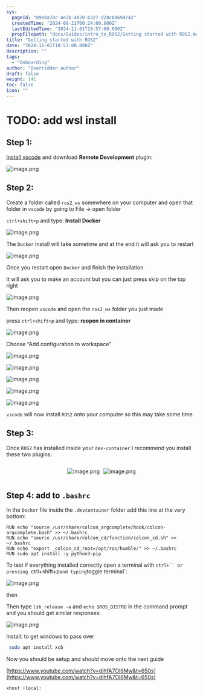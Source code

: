 ```yaml
---
sys:
  pageId: "89e0a78c-4e2b-4070-b327-d28cb0694742"
  createdTime: "2024-08-21T00:24:00.000Z"
  lastEditedTime: "2024-11-01T18:57:00.000Z"
  propFilepath: "docs/Guides/intro_to_ROS2/Getting started with ROS2.md"
title: "Getting started with ROS2"
date: "2024-11-01T18:57:00.000Z"
description: ""
tags:
  - "Onboarding"
author: "Overridden author"
draft: false
weight: 141
toc: false
icon: ""
---
```


# TODO: add wsl install

## Step 1:

[Install vscode](https://code.visualstudio.com/download) and download **Remote Development** plugin:

![image.png](https://prod-files-secure.s3.us-west-2.amazonaws.com/d518164a-d88e-44d1-a4ee-3adb3bd8bce0/efb52993-1881-4a40-b95e-6f020334f022/image.png?X-Amz-Algorithm=AWS4-HMAC-SHA256&X-Amz-Content-Sha256=UNSIGNED-PAYLOAD&X-Amz-Credential=ASIAZI2LB4664HI64BJZ%2F20250203%2Fus-west-2%2Fs3%2Faws4_request&X-Amz-Date=20250203T230722Z&X-Amz-Expires=3600&X-Amz-Security-Token=IQoJb3JpZ2luX2VjEAcaCXVzLXdlc3QtMiJGMEQCIDk7zbNTXWdvCv8Acj36ei%2BSR73FBc6zWxE9arUvWiEoAiB537ZYixTltfCtltH6Nffj%2FOsXGvFj4eOxiRg9HS7Oiir%2FAwggEAAaDDYzNzQyMzE4MzgwNSIMOqGMBRD9rSq5GUg2KtwDJTKBY0ey3tzBh1eqtvGTrxrNhDl2Yen3TFdO9gK%2B0dISfHOifPpgtuC0%2FAJALVFXwx6C0o4vojobolIFqrc4R0quJyQV%2BCNrE%2FDnDXljixuwxbPtUpTpnClxlUjxmXKRWC%2BQ2d7OUKCi3SQHbZb3ZVHjZVYZAVspjyENG1UiHKYBl454uwrDPtgEdYBrQ6fLGcRQr3LX0zyrNgJSU8z%2FoFDX8wqScOo8wvU74Aby78eGYH82gJEI8ammMpNM7vTmrmAKba0cVcHgEFE%2BUiLVeEkbLpblRYwIgb7czwEtTmdP4a%2FkT4Ik9lfdDBxYVLsUx8MvaRYkGyUm46NuNdB9ZbRT8oPF%2B4BT3CVJsJkUC4n%2BUBjIc00Z0sve8z6TvAaCi2v3wPMQSyuY4K26iJG%2FPdr0HOwuZgeGOJJgUz0SOrtCd8b9zaKHgeNhx4lGrxpqi4rOxrSbLN0kzTvSZhh06AyY9u6qd0Yph06UZ5lzCR93TF3VwxOkFrfMD3XZXKg92a5OVuysXP5ZoZh9s3GDX66ccy8E%2FQZXQCrRv8ZF2RGiSNHd8KqdiGwxJDHwNeuL4%2FL7f8qhDOllrDtZrF%2Bmc5i8h4g1%2Fte8p%2FtBROIg4KuFJAbcZGjkZ13b7hEw3ZWFvQY6pgEyPba%2FeLnqJey2%2BBboXPlEEKIINMMRwRMECR%2FwKkF5m2J8%2Fa8JBDrFXH2uA0JXQeItA8xI%2F3mVpSUl27xHA%2FaILf8q0VobUqa7FIePIKN8sOxCdONiPDSNC1W3TtEBJNRhX2qML%2BS4sHsddZVG5O7IbfsGozhIjotuMpIFIoehU7o4LSVFwQ0dgAh3pgZHuQByzY8ZEJu17BN8k0GZp9by3Rbg0hXn&X-Amz-Signature=52aba62b582e8923f396ddba9f7f00a09bc7939c093d02f28012880382fbf96d&X-Amz-SignedHeaders=host&x-id=GetObject)

## Step 2:

Create a folder called `ros2_ws` somewhere on your computer and open that folder in `vscode` by going to File → open folder 

`ctrl+shift+p` and type: **Install Docker**

![image.png](https://prod-files-secure.s3.us-west-2.amazonaws.com/d518164a-d88e-44d1-a4ee-3adb3bd8bce0/2269dc0e-1cd5-47ff-bceb-c04ad9b2eab0/image.png?X-Amz-Algorithm=AWS4-HMAC-SHA256&X-Amz-Content-Sha256=UNSIGNED-PAYLOAD&X-Amz-Credential=ASIAZI2LB4664HI64BJZ%2F20250203%2Fus-west-2%2Fs3%2Faws4_request&X-Amz-Date=20250203T230722Z&X-Amz-Expires=3600&X-Amz-Security-Token=IQoJb3JpZ2luX2VjEAcaCXVzLXdlc3QtMiJGMEQCIDk7zbNTXWdvCv8Acj36ei%2BSR73FBc6zWxE9arUvWiEoAiB537ZYixTltfCtltH6Nffj%2FOsXGvFj4eOxiRg9HS7Oiir%2FAwggEAAaDDYzNzQyMzE4MzgwNSIMOqGMBRD9rSq5GUg2KtwDJTKBY0ey3tzBh1eqtvGTrxrNhDl2Yen3TFdO9gK%2B0dISfHOifPpgtuC0%2FAJALVFXwx6C0o4vojobolIFqrc4R0quJyQV%2BCNrE%2FDnDXljixuwxbPtUpTpnClxlUjxmXKRWC%2BQ2d7OUKCi3SQHbZb3ZVHjZVYZAVspjyENG1UiHKYBl454uwrDPtgEdYBrQ6fLGcRQr3LX0zyrNgJSU8z%2FoFDX8wqScOo8wvU74Aby78eGYH82gJEI8ammMpNM7vTmrmAKba0cVcHgEFE%2BUiLVeEkbLpblRYwIgb7czwEtTmdP4a%2FkT4Ik9lfdDBxYVLsUx8MvaRYkGyUm46NuNdB9ZbRT8oPF%2B4BT3CVJsJkUC4n%2BUBjIc00Z0sve8z6TvAaCi2v3wPMQSyuY4K26iJG%2FPdr0HOwuZgeGOJJgUz0SOrtCd8b9zaKHgeNhx4lGrxpqi4rOxrSbLN0kzTvSZhh06AyY9u6qd0Yph06UZ5lzCR93TF3VwxOkFrfMD3XZXKg92a5OVuysXP5ZoZh9s3GDX66ccy8E%2FQZXQCrRv8ZF2RGiSNHd8KqdiGwxJDHwNeuL4%2FL7f8qhDOllrDtZrF%2Bmc5i8h4g1%2Fte8p%2FtBROIg4KuFJAbcZGjkZ13b7hEw3ZWFvQY6pgEyPba%2FeLnqJey2%2BBboXPlEEKIINMMRwRMECR%2FwKkF5m2J8%2Fa8JBDrFXH2uA0JXQeItA8xI%2F3mVpSUl27xHA%2FaILf8q0VobUqa7FIePIKN8sOxCdONiPDSNC1W3TtEBJNRhX2qML%2BS4sHsddZVG5O7IbfsGozhIjotuMpIFIoehU7o4LSVFwQ0dgAh3pgZHuQByzY8ZEJu17BN8k0GZp9by3Rbg0hXn&X-Amz-Signature=1594e6a60272df1e490e446e45b84103c61be1a74ddfcd47c3044956af671e4a&X-Amz-SignedHeaders=host&x-id=GetObject)

The `Docker` install will take sometime and at the end it will ask you to restart

![image.png](https://prod-files-secure.s3.us-west-2.amazonaws.com/d518164a-d88e-44d1-a4ee-3adb3bd8bce0/ed233f78-be33-4b1f-b89c-9c346c0e961e/image.png?X-Amz-Algorithm=AWS4-HMAC-SHA256&X-Amz-Content-Sha256=UNSIGNED-PAYLOAD&X-Amz-Credential=ASIAZI2LB4664HI64BJZ%2F20250203%2Fus-west-2%2Fs3%2Faws4_request&X-Amz-Date=20250203T230722Z&X-Amz-Expires=3600&X-Amz-Security-Token=IQoJb3JpZ2luX2VjEAcaCXVzLXdlc3QtMiJGMEQCIDk7zbNTXWdvCv8Acj36ei%2BSR73FBc6zWxE9arUvWiEoAiB537ZYixTltfCtltH6Nffj%2FOsXGvFj4eOxiRg9HS7Oiir%2FAwggEAAaDDYzNzQyMzE4MzgwNSIMOqGMBRD9rSq5GUg2KtwDJTKBY0ey3tzBh1eqtvGTrxrNhDl2Yen3TFdO9gK%2B0dISfHOifPpgtuC0%2FAJALVFXwx6C0o4vojobolIFqrc4R0quJyQV%2BCNrE%2FDnDXljixuwxbPtUpTpnClxlUjxmXKRWC%2BQ2d7OUKCi3SQHbZb3ZVHjZVYZAVspjyENG1UiHKYBl454uwrDPtgEdYBrQ6fLGcRQr3LX0zyrNgJSU8z%2FoFDX8wqScOo8wvU74Aby78eGYH82gJEI8ammMpNM7vTmrmAKba0cVcHgEFE%2BUiLVeEkbLpblRYwIgb7czwEtTmdP4a%2FkT4Ik9lfdDBxYVLsUx8MvaRYkGyUm46NuNdB9ZbRT8oPF%2B4BT3CVJsJkUC4n%2BUBjIc00Z0sve8z6TvAaCi2v3wPMQSyuY4K26iJG%2FPdr0HOwuZgeGOJJgUz0SOrtCd8b9zaKHgeNhx4lGrxpqi4rOxrSbLN0kzTvSZhh06AyY9u6qd0Yph06UZ5lzCR93TF3VwxOkFrfMD3XZXKg92a5OVuysXP5ZoZh9s3GDX66ccy8E%2FQZXQCrRv8ZF2RGiSNHd8KqdiGwxJDHwNeuL4%2FL7f8qhDOllrDtZrF%2Bmc5i8h4g1%2Fte8p%2FtBROIg4KuFJAbcZGjkZ13b7hEw3ZWFvQY6pgEyPba%2FeLnqJey2%2BBboXPlEEKIINMMRwRMECR%2FwKkF5m2J8%2Fa8JBDrFXH2uA0JXQeItA8xI%2F3mVpSUl27xHA%2FaILf8q0VobUqa7FIePIKN8sOxCdONiPDSNC1W3TtEBJNRhX2qML%2BS4sHsddZVG5O7IbfsGozhIjotuMpIFIoehU7o4LSVFwQ0dgAh3pgZHuQByzY8ZEJu17BN8k0GZp9by3Rbg0hXn&X-Amz-Signature=c27f81a28c73f2d8f8beb23f734a21b1501679d7e54a3a9446499cb21f16a758&X-Amz-SignedHeaders=host&x-id=GetObject)

Once you restart open `Docker` and finish the installation

It will ask you to make an account but you can just press skip on the top right

![image.png](https://prod-files-secure.s3.us-west-2.amazonaws.com/d518164a-d88e-44d1-a4ee-3adb3bd8bce0/21010ad9-1659-4fd9-9f59-9932a09b2a3d/image.png?X-Amz-Algorithm=AWS4-HMAC-SHA256&X-Amz-Content-Sha256=UNSIGNED-PAYLOAD&X-Amz-Credential=ASIAZI2LB4664HI64BJZ%2F20250203%2Fus-west-2%2Fs3%2Faws4_request&X-Amz-Date=20250203T230722Z&X-Amz-Expires=3600&X-Amz-Security-Token=IQoJb3JpZ2luX2VjEAcaCXVzLXdlc3QtMiJGMEQCIDk7zbNTXWdvCv8Acj36ei%2BSR73FBc6zWxE9arUvWiEoAiB537ZYixTltfCtltH6Nffj%2FOsXGvFj4eOxiRg9HS7Oiir%2FAwggEAAaDDYzNzQyMzE4MzgwNSIMOqGMBRD9rSq5GUg2KtwDJTKBY0ey3tzBh1eqtvGTrxrNhDl2Yen3TFdO9gK%2B0dISfHOifPpgtuC0%2FAJALVFXwx6C0o4vojobolIFqrc4R0quJyQV%2BCNrE%2FDnDXljixuwxbPtUpTpnClxlUjxmXKRWC%2BQ2d7OUKCi3SQHbZb3ZVHjZVYZAVspjyENG1UiHKYBl454uwrDPtgEdYBrQ6fLGcRQr3LX0zyrNgJSU8z%2FoFDX8wqScOo8wvU74Aby78eGYH82gJEI8ammMpNM7vTmrmAKba0cVcHgEFE%2BUiLVeEkbLpblRYwIgb7czwEtTmdP4a%2FkT4Ik9lfdDBxYVLsUx8MvaRYkGyUm46NuNdB9ZbRT8oPF%2B4BT3CVJsJkUC4n%2BUBjIc00Z0sve8z6TvAaCi2v3wPMQSyuY4K26iJG%2FPdr0HOwuZgeGOJJgUz0SOrtCd8b9zaKHgeNhx4lGrxpqi4rOxrSbLN0kzTvSZhh06AyY9u6qd0Yph06UZ5lzCR93TF3VwxOkFrfMD3XZXKg92a5OVuysXP5ZoZh9s3GDX66ccy8E%2FQZXQCrRv8ZF2RGiSNHd8KqdiGwxJDHwNeuL4%2FL7f8qhDOllrDtZrF%2Bmc5i8h4g1%2Fte8p%2FtBROIg4KuFJAbcZGjkZ13b7hEw3ZWFvQY6pgEyPba%2FeLnqJey2%2BBboXPlEEKIINMMRwRMECR%2FwKkF5m2J8%2Fa8JBDrFXH2uA0JXQeItA8xI%2F3mVpSUl27xHA%2FaILf8q0VobUqa7FIePIKN8sOxCdONiPDSNC1W3TtEBJNRhX2qML%2BS4sHsddZVG5O7IbfsGozhIjotuMpIFIoehU7o4LSVFwQ0dgAh3pgZHuQByzY8ZEJu17BN8k0GZp9by3Rbg0hXn&X-Amz-Signature=71a4eaba31a1ba9be71f336ed2fc509115f2a90d4dbf20a3aad15b457e621af0&X-Amz-SignedHeaders=host&x-id=GetObject)

Then reopen `vscode` and open the `ros2_ws` folder you just made

press `ctrl+shift+p` and type: **reopen in container**

![image.png](https://prod-files-secure.s3.us-west-2.amazonaws.com/d518164a-d88e-44d1-a4ee-3adb3bd8bce0/4e93b8c2-41ad-488c-8095-c74205196118/image.png?X-Amz-Algorithm=AWS4-HMAC-SHA256&X-Amz-Content-Sha256=UNSIGNED-PAYLOAD&X-Amz-Credential=ASIAZI2LB4664HI64BJZ%2F20250203%2Fus-west-2%2Fs3%2Faws4_request&X-Amz-Date=20250203T230722Z&X-Amz-Expires=3600&X-Amz-Security-Token=IQoJb3JpZ2luX2VjEAcaCXVzLXdlc3QtMiJGMEQCIDk7zbNTXWdvCv8Acj36ei%2BSR73FBc6zWxE9arUvWiEoAiB537ZYixTltfCtltH6Nffj%2FOsXGvFj4eOxiRg9HS7Oiir%2FAwggEAAaDDYzNzQyMzE4MzgwNSIMOqGMBRD9rSq5GUg2KtwDJTKBY0ey3tzBh1eqtvGTrxrNhDl2Yen3TFdO9gK%2B0dISfHOifPpgtuC0%2FAJALVFXwx6C0o4vojobolIFqrc4R0quJyQV%2BCNrE%2FDnDXljixuwxbPtUpTpnClxlUjxmXKRWC%2BQ2d7OUKCi3SQHbZb3ZVHjZVYZAVspjyENG1UiHKYBl454uwrDPtgEdYBrQ6fLGcRQr3LX0zyrNgJSU8z%2FoFDX8wqScOo8wvU74Aby78eGYH82gJEI8ammMpNM7vTmrmAKba0cVcHgEFE%2BUiLVeEkbLpblRYwIgb7czwEtTmdP4a%2FkT4Ik9lfdDBxYVLsUx8MvaRYkGyUm46NuNdB9ZbRT8oPF%2B4BT3CVJsJkUC4n%2BUBjIc00Z0sve8z6TvAaCi2v3wPMQSyuY4K26iJG%2FPdr0HOwuZgeGOJJgUz0SOrtCd8b9zaKHgeNhx4lGrxpqi4rOxrSbLN0kzTvSZhh06AyY9u6qd0Yph06UZ5lzCR93TF3VwxOkFrfMD3XZXKg92a5OVuysXP5ZoZh9s3GDX66ccy8E%2FQZXQCrRv8ZF2RGiSNHd8KqdiGwxJDHwNeuL4%2FL7f8qhDOllrDtZrF%2Bmc5i8h4g1%2Fte8p%2FtBROIg4KuFJAbcZGjkZ13b7hEw3ZWFvQY6pgEyPba%2FeLnqJey2%2BBboXPlEEKIINMMRwRMECR%2FwKkF5m2J8%2Fa8JBDrFXH2uA0JXQeItA8xI%2F3mVpSUl27xHA%2FaILf8q0VobUqa7FIePIKN8sOxCdONiPDSNC1W3TtEBJNRhX2qML%2BS4sHsddZVG5O7IbfsGozhIjotuMpIFIoehU7o4LSVFwQ0dgAh3pgZHuQByzY8ZEJu17BN8k0GZp9by3Rbg0hXn&X-Amz-Signature=d61d847c8c7b45328d5e8ebb35d5d3c394f2af579af12b74970ff0cef165699c&X-Amz-SignedHeaders=host&x-id=GetObject)

Choose “Add configuration to workspace”

![image.png](https://prod-files-secure.s3.us-west-2.amazonaws.com/d518164a-d88e-44d1-a4ee-3adb3bd8bce0/9560b282-5060-4989-ba37-97e7b2c22476/image.png?X-Amz-Algorithm=AWS4-HMAC-SHA256&X-Amz-Content-Sha256=UNSIGNED-PAYLOAD&X-Amz-Credential=ASIAZI2LB4664HI64BJZ%2F20250203%2Fus-west-2%2Fs3%2Faws4_request&X-Amz-Date=20250203T230722Z&X-Amz-Expires=3600&X-Amz-Security-Token=IQoJb3JpZ2luX2VjEAcaCXVzLXdlc3QtMiJGMEQCIDk7zbNTXWdvCv8Acj36ei%2BSR73FBc6zWxE9arUvWiEoAiB537ZYixTltfCtltH6Nffj%2FOsXGvFj4eOxiRg9HS7Oiir%2FAwggEAAaDDYzNzQyMzE4MzgwNSIMOqGMBRD9rSq5GUg2KtwDJTKBY0ey3tzBh1eqtvGTrxrNhDl2Yen3TFdO9gK%2B0dISfHOifPpgtuC0%2FAJALVFXwx6C0o4vojobolIFqrc4R0quJyQV%2BCNrE%2FDnDXljixuwxbPtUpTpnClxlUjxmXKRWC%2BQ2d7OUKCi3SQHbZb3ZVHjZVYZAVspjyENG1UiHKYBl454uwrDPtgEdYBrQ6fLGcRQr3LX0zyrNgJSU8z%2FoFDX8wqScOo8wvU74Aby78eGYH82gJEI8ammMpNM7vTmrmAKba0cVcHgEFE%2BUiLVeEkbLpblRYwIgb7czwEtTmdP4a%2FkT4Ik9lfdDBxYVLsUx8MvaRYkGyUm46NuNdB9ZbRT8oPF%2B4BT3CVJsJkUC4n%2BUBjIc00Z0sve8z6TvAaCi2v3wPMQSyuY4K26iJG%2FPdr0HOwuZgeGOJJgUz0SOrtCd8b9zaKHgeNhx4lGrxpqi4rOxrSbLN0kzTvSZhh06AyY9u6qd0Yph06UZ5lzCR93TF3VwxOkFrfMD3XZXKg92a5OVuysXP5ZoZh9s3GDX66ccy8E%2FQZXQCrRv8ZF2RGiSNHd8KqdiGwxJDHwNeuL4%2FL7f8qhDOllrDtZrF%2Bmc5i8h4g1%2Fte8p%2FtBROIg4KuFJAbcZGjkZ13b7hEw3ZWFvQY6pgEyPba%2FeLnqJey2%2BBboXPlEEKIINMMRwRMECR%2FwKkF5m2J8%2Fa8JBDrFXH2uA0JXQeItA8xI%2F3mVpSUl27xHA%2FaILf8q0VobUqa7FIePIKN8sOxCdONiPDSNC1W3TtEBJNRhX2qML%2BS4sHsddZVG5O7IbfsGozhIjotuMpIFIoehU7o4LSVFwQ0dgAh3pgZHuQByzY8ZEJu17BN8k0GZp9by3Rbg0hXn&X-Amz-Signature=cfb586dc086564953a0c4c0a72310eab718ea52f30933454dab22a2faa6f73a4&X-Amz-SignedHeaders=host&x-id=GetObject)

![image.png](https://prod-files-secure.s3.us-west-2.amazonaws.com/d518164a-d88e-44d1-a4ee-3adb3bd8bce0/2ee63f81-886b-48e8-a553-dc6e5eac99e4/image.png?X-Amz-Algorithm=AWS4-HMAC-SHA256&X-Amz-Content-Sha256=UNSIGNED-PAYLOAD&X-Amz-Credential=ASIAZI2LB4664HI64BJZ%2F20250203%2Fus-west-2%2Fs3%2Faws4_request&X-Amz-Date=20250203T230722Z&X-Amz-Expires=3600&X-Amz-Security-Token=IQoJb3JpZ2luX2VjEAcaCXVzLXdlc3QtMiJGMEQCIDk7zbNTXWdvCv8Acj36ei%2BSR73FBc6zWxE9arUvWiEoAiB537ZYixTltfCtltH6Nffj%2FOsXGvFj4eOxiRg9HS7Oiir%2FAwggEAAaDDYzNzQyMzE4MzgwNSIMOqGMBRD9rSq5GUg2KtwDJTKBY0ey3tzBh1eqtvGTrxrNhDl2Yen3TFdO9gK%2B0dISfHOifPpgtuC0%2FAJALVFXwx6C0o4vojobolIFqrc4R0quJyQV%2BCNrE%2FDnDXljixuwxbPtUpTpnClxlUjxmXKRWC%2BQ2d7OUKCi3SQHbZb3ZVHjZVYZAVspjyENG1UiHKYBl454uwrDPtgEdYBrQ6fLGcRQr3LX0zyrNgJSU8z%2FoFDX8wqScOo8wvU74Aby78eGYH82gJEI8ammMpNM7vTmrmAKba0cVcHgEFE%2BUiLVeEkbLpblRYwIgb7czwEtTmdP4a%2FkT4Ik9lfdDBxYVLsUx8MvaRYkGyUm46NuNdB9ZbRT8oPF%2B4BT3CVJsJkUC4n%2BUBjIc00Z0sve8z6TvAaCi2v3wPMQSyuY4K26iJG%2FPdr0HOwuZgeGOJJgUz0SOrtCd8b9zaKHgeNhx4lGrxpqi4rOxrSbLN0kzTvSZhh06AyY9u6qd0Yph06UZ5lzCR93TF3VwxOkFrfMD3XZXKg92a5OVuysXP5ZoZh9s3GDX66ccy8E%2FQZXQCrRv8ZF2RGiSNHd8KqdiGwxJDHwNeuL4%2FL7f8qhDOllrDtZrF%2Bmc5i8h4g1%2Fte8p%2FtBROIg4KuFJAbcZGjkZ13b7hEw3ZWFvQY6pgEyPba%2FeLnqJey2%2BBboXPlEEKIINMMRwRMECR%2FwKkF5m2J8%2Fa8JBDrFXH2uA0JXQeItA8xI%2F3mVpSUl27xHA%2FaILf8q0VobUqa7FIePIKN8sOxCdONiPDSNC1W3TtEBJNRhX2qML%2BS4sHsddZVG5O7IbfsGozhIjotuMpIFIoehU7o4LSVFwQ0dgAh3pgZHuQByzY8ZEJu17BN8k0GZp9by3Rbg0hXn&X-Amz-Signature=57ee9a119a416821d787688ced284b8abd569815040cfacef1cc7ec59cbcdd41&X-Amz-SignedHeaders=host&x-id=GetObject)

![image.png](https://prod-files-secure.s3.us-west-2.amazonaws.com/d518164a-d88e-44d1-a4ee-3adb3bd8bce0/ae1580b2-b048-407e-aed9-b584224a7a04/image.png?X-Amz-Algorithm=AWS4-HMAC-SHA256&X-Amz-Content-Sha256=UNSIGNED-PAYLOAD&X-Amz-Credential=ASIAZI2LB4664HI64BJZ%2F20250203%2Fus-west-2%2Fs3%2Faws4_request&X-Amz-Date=20250203T230722Z&X-Amz-Expires=3600&X-Amz-Security-Token=IQoJb3JpZ2luX2VjEAcaCXVzLXdlc3QtMiJGMEQCIDk7zbNTXWdvCv8Acj36ei%2BSR73FBc6zWxE9arUvWiEoAiB537ZYixTltfCtltH6Nffj%2FOsXGvFj4eOxiRg9HS7Oiir%2FAwggEAAaDDYzNzQyMzE4MzgwNSIMOqGMBRD9rSq5GUg2KtwDJTKBY0ey3tzBh1eqtvGTrxrNhDl2Yen3TFdO9gK%2B0dISfHOifPpgtuC0%2FAJALVFXwx6C0o4vojobolIFqrc4R0quJyQV%2BCNrE%2FDnDXljixuwxbPtUpTpnClxlUjxmXKRWC%2BQ2d7OUKCi3SQHbZb3ZVHjZVYZAVspjyENG1UiHKYBl454uwrDPtgEdYBrQ6fLGcRQr3LX0zyrNgJSU8z%2FoFDX8wqScOo8wvU74Aby78eGYH82gJEI8ammMpNM7vTmrmAKba0cVcHgEFE%2BUiLVeEkbLpblRYwIgb7czwEtTmdP4a%2FkT4Ik9lfdDBxYVLsUx8MvaRYkGyUm46NuNdB9ZbRT8oPF%2B4BT3CVJsJkUC4n%2BUBjIc00Z0sve8z6TvAaCi2v3wPMQSyuY4K26iJG%2FPdr0HOwuZgeGOJJgUz0SOrtCd8b9zaKHgeNhx4lGrxpqi4rOxrSbLN0kzTvSZhh06AyY9u6qd0Yph06UZ5lzCR93TF3VwxOkFrfMD3XZXKg92a5OVuysXP5ZoZh9s3GDX66ccy8E%2FQZXQCrRv8ZF2RGiSNHd8KqdiGwxJDHwNeuL4%2FL7f8qhDOllrDtZrF%2Bmc5i8h4g1%2Fte8p%2FtBROIg4KuFJAbcZGjkZ13b7hEw3ZWFvQY6pgEyPba%2FeLnqJey2%2BBboXPlEEKIINMMRwRMECR%2FwKkF5m2J8%2Fa8JBDrFXH2uA0JXQeItA8xI%2F3mVpSUl27xHA%2FaILf8q0VobUqa7FIePIKN8sOxCdONiPDSNC1W3TtEBJNRhX2qML%2BS4sHsddZVG5O7IbfsGozhIjotuMpIFIoehU7o4LSVFwQ0dgAh3pgZHuQByzY8ZEJu17BN8k0GZp9by3Rbg0hXn&X-Amz-Signature=79ea703e8f3a03d79afad702752e297a9cc63c44488fae34811b4e46653d3cf9&X-Amz-SignedHeaders=host&x-id=GetObject)

![image.png](https://prod-files-secure.s3.us-west-2.amazonaws.com/d518164a-d88e-44d1-a4ee-3adb3bd8bce0/53255b28-f75e-430f-b9e3-c0ac8577e42b/image.png?X-Amz-Algorithm=AWS4-HMAC-SHA256&X-Amz-Content-Sha256=UNSIGNED-PAYLOAD&X-Amz-Credential=ASIAZI2LB4664HI64BJZ%2F20250203%2Fus-west-2%2Fs3%2Faws4_request&X-Amz-Date=20250203T230722Z&X-Amz-Expires=3600&X-Amz-Security-Token=IQoJb3JpZ2luX2VjEAcaCXVzLXdlc3QtMiJGMEQCIDk7zbNTXWdvCv8Acj36ei%2BSR73FBc6zWxE9arUvWiEoAiB537ZYixTltfCtltH6Nffj%2FOsXGvFj4eOxiRg9HS7Oiir%2FAwggEAAaDDYzNzQyMzE4MzgwNSIMOqGMBRD9rSq5GUg2KtwDJTKBY0ey3tzBh1eqtvGTrxrNhDl2Yen3TFdO9gK%2B0dISfHOifPpgtuC0%2FAJALVFXwx6C0o4vojobolIFqrc4R0quJyQV%2BCNrE%2FDnDXljixuwxbPtUpTpnClxlUjxmXKRWC%2BQ2d7OUKCi3SQHbZb3ZVHjZVYZAVspjyENG1UiHKYBl454uwrDPtgEdYBrQ6fLGcRQr3LX0zyrNgJSU8z%2FoFDX8wqScOo8wvU74Aby78eGYH82gJEI8ammMpNM7vTmrmAKba0cVcHgEFE%2BUiLVeEkbLpblRYwIgb7czwEtTmdP4a%2FkT4Ik9lfdDBxYVLsUx8MvaRYkGyUm46NuNdB9ZbRT8oPF%2B4BT3CVJsJkUC4n%2BUBjIc00Z0sve8z6TvAaCi2v3wPMQSyuY4K26iJG%2FPdr0HOwuZgeGOJJgUz0SOrtCd8b9zaKHgeNhx4lGrxpqi4rOxrSbLN0kzTvSZhh06AyY9u6qd0Yph06UZ5lzCR93TF3VwxOkFrfMD3XZXKg92a5OVuysXP5ZoZh9s3GDX66ccy8E%2FQZXQCrRv8ZF2RGiSNHd8KqdiGwxJDHwNeuL4%2FL7f8qhDOllrDtZrF%2Bmc5i8h4g1%2Fte8p%2FtBROIg4KuFJAbcZGjkZ13b7hEw3ZWFvQY6pgEyPba%2FeLnqJey2%2BBboXPlEEKIINMMRwRMECR%2FwKkF5m2J8%2Fa8JBDrFXH2uA0JXQeItA8xI%2F3mVpSUl27xHA%2FaILf8q0VobUqa7FIePIKN8sOxCdONiPDSNC1W3TtEBJNRhX2qML%2BS4sHsddZVG5O7IbfsGozhIjotuMpIFIoehU7o4LSVFwQ0dgAh3pgZHuQByzY8ZEJu17BN8k0GZp9by3Rbg0hXn&X-Amz-Signature=0d39b0abc057a4a5b39fc3a704002968cc5e21e7e2677950734c4aaa7554d7cd&X-Amz-SignedHeaders=host&x-id=GetObject)

![image.png](https://prod-files-secure.s3.us-west-2.amazonaws.com/d518164a-d88e-44d1-a4ee-3adb3bd8bce0/7c562767-5af9-4ffb-97d1-327bcdf4ee00/image.png?X-Amz-Algorithm=AWS4-HMAC-SHA256&X-Amz-Content-Sha256=UNSIGNED-PAYLOAD&X-Amz-Credential=ASIAZI2LB4664HI64BJZ%2F20250203%2Fus-west-2%2Fs3%2Faws4_request&X-Amz-Date=20250203T230722Z&X-Amz-Expires=3600&X-Amz-Security-Token=IQoJb3JpZ2luX2VjEAcaCXVzLXdlc3QtMiJGMEQCIDk7zbNTXWdvCv8Acj36ei%2BSR73FBc6zWxE9arUvWiEoAiB537ZYixTltfCtltH6Nffj%2FOsXGvFj4eOxiRg9HS7Oiir%2FAwggEAAaDDYzNzQyMzE4MzgwNSIMOqGMBRD9rSq5GUg2KtwDJTKBY0ey3tzBh1eqtvGTrxrNhDl2Yen3TFdO9gK%2B0dISfHOifPpgtuC0%2FAJALVFXwx6C0o4vojobolIFqrc4R0quJyQV%2BCNrE%2FDnDXljixuwxbPtUpTpnClxlUjxmXKRWC%2BQ2d7OUKCi3SQHbZb3ZVHjZVYZAVspjyENG1UiHKYBl454uwrDPtgEdYBrQ6fLGcRQr3LX0zyrNgJSU8z%2FoFDX8wqScOo8wvU74Aby78eGYH82gJEI8ammMpNM7vTmrmAKba0cVcHgEFE%2BUiLVeEkbLpblRYwIgb7czwEtTmdP4a%2FkT4Ik9lfdDBxYVLsUx8MvaRYkGyUm46NuNdB9ZbRT8oPF%2B4BT3CVJsJkUC4n%2BUBjIc00Z0sve8z6TvAaCi2v3wPMQSyuY4K26iJG%2FPdr0HOwuZgeGOJJgUz0SOrtCd8b9zaKHgeNhx4lGrxpqi4rOxrSbLN0kzTvSZhh06AyY9u6qd0Yph06UZ5lzCR93TF3VwxOkFrfMD3XZXKg92a5OVuysXP5ZoZh9s3GDX66ccy8E%2FQZXQCrRv8ZF2RGiSNHd8KqdiGwxJDHwNeuL4%2FL7f8qhDOllrDtZrF%2Bmc5i8h4g1%2Fte8p%2FtBROIg4KuFJAbcZGjkZ13b7hEw3ZWFvQY6pgEyPba%2FeLnqJey2%2BBboXPlEEKIINMMRwRMECR%2FwKkF5m2J8%2Fa8JBDrFXH2uA0JXQeItA8xI%2F3mVpSUl27xHA%2FaILf8q0VobUqa7FIePIKN8sOxCdONiPDSNC1W3TtEBJNRhX2qML%2BS4sHsddZVG5O7IbfsGozhIjotuMpIFIoehU7o4LSVFwQ0dgAh3pgZHuQByzY8ZEJu17BN8k0GZp9by3Rbg0hXn&X-Amz-Signature=069b7d00d045c346b6e420d8371a060ab610581e95c488d9e8a3422533f95ad9&X-Amz-SignedHeaders=host&x-id=GetObject)

`vscode` will now install `ROS2` onto your computer so this may take some time.

## Step 3:

Once `ROS2` has installed inside your `dev-container` I recommend you install these two plugins:

<div style="display: flex;flex-direction: row; column-gap:10px; max-width: 630px;justify-content: center;">
<div>

![image.png](https://prod-files-secure.s3.us-west-2.amazonaws.com/d518164a-d88e-44d1-a4ee-3adb3bd8bce0/3fc3d550-5a54-4ba1-ba6b-faa01cdb7369/image.png?X-Amz-Algorithm=AWS4-HMAC-SHA256&X-Amz-Content-Sha256=UNSIGNED-PAYLOAD&X-Amz-Credential=ASIAZI2LB466TRY6A7E2%2F20250203%2Fus-west-2%2Fs3%2Faws4_request&X-Amz-Date=20250203T230724Z&X-Amz-Expires=3600&X-Amz-Security-Token=IQoJb3JpZ2luX2VjEAcaCXVzLXdlc3QtMiJGMEQCIHZq9hKnPpvUU8J9gFFK%2FrcNOoyigGhASZ5A%2BI9Ty5scAiBn8C3LEgDlTnjqfEeQn5i56vR%2FgOgnLnzKMN7dBcRupCr%2FAwggEAAaDDYzNzQyMzE4MzgwNSIMQKgCcX%2BkCNcC%2B%2FnIKtwDdSqIrC%2Bcf%2FaKJwTIPCN7DNQ5YIo2nLNyw04yZhp%2Byu9ptn%2Fq9bdkWDFHo0bCKBO0K7Dp%2FAkhQVHA%2B0GGA6AnYHGL%2BS6RQhy4l%2FQNloFK4E7yltN%2Bpn96XlvDr3%2FsHN%2Fs0ciHtxvsoroXDq6u4%2BglO4BrgsSWAYDvHRwRCskYEACIdeAg81PcIyTGccL2Laf%2Bpzx1yq%2B88emmaF4nu5ScdjQ8%2BGKgNHAajHZchazN0H0zkIGAOs%2FkqZ0DCOHbGBR0%2FT%2F%2FDpTeVS8anRUVK0rbRCAX8zUF9dihAkh0hEVqI1DB188T2x7aoLxEYiBzfyQ132tObPZNv5THXq%2FRScWIdeK51psM5bbJhuXBgumR1OdJ0Yg96p3uOiTF6%2ByFwZx1QEZ3ULQUZuZkxtXSz8U6FaENonfvkX4WgB5cqfqYNUxpAeq%2B7Zm0QNgKz4ODUWs9MyOTH1IBNgJzClKKQJ5sjbLnP67cnjcJoJSgjiklHVdU%2F8rz5kPsW6jmiCNzFNSZPe%2B8xxumxjdxx7uoot8j11UfiVQt0T7YiyKlGQjkno6QOztvhv61RnSMEu2QKYJaz6FRL2ERII9FS0BROa%2F3%2BOW48MvCSi4eySD0acmLQfiQcfqhn1t9Ose3KeowtpWFvQY6pgEBcWgUe%2BPnY9u1xat1QVSjOSFckizhTB9aR4X%2BxehZVciPj1t5SJv5r7CAcL5Ycp2rtZoFUPxB%2FOWUGXbkSLj3F6K5UMfMh2uIFCgHBeWguE%2BeCG1mAQlAhBA5HfnZE5r%2FNBMyCahHdwmYhYJlw6FmQal9pxMIjDCvWstouZK%2F%2B9CUoW9BTJiTIfdPGNnuqzHmgX028NpTjmxGzxNMsL0WNY55K99h&X-Amz-Signature=4baec9350492056c5b28d4a3a827e28ec57aa3e1247773c1fc4abba4e5f81dfc&X-Amz-SignedHeaders=host&x-id=GetObject)

</div>
<div>

![image.png](https://prod-files-secure.s3.us-west-2.amazonaws.com/d518164a-d88e-44d1-a4ee-3adb3bd8bce0/d994cc66-13c2-4093-a5a3-f84cf4601a82/image.png?X-Amz-Algorithm=AWS4-HMAC-SHA256&X-Amz-Content-Sha256=UNSIGNED-PAYLOAD&X-Amz-Credential=ASIAZI2LB466YG5ZGW5J%2F20250203%2Fus-west-2%2Fs3%2Faws4_request&X-Amz-Date=20250203T230724Z&X-Amz-Expires=3600&X-Amz-Security-Token=IQoJb3JpZ2luX2VjEAYaCXVzLXdlc3QtMiJIMEYCIQD7eR3NYqZwrUmGdlWu3i%2BnHCpyjejvKdvrrC%2BrR9btAwIhAOQRsXjfzU49dItfe2ZG3usfwA5WYTQpmNUDeWRqEm7HKv8DCB8QABoMNjM3NDIzMTgzODA1IgxQlNZJodFwD5p48YUq3AOKcddjxBqwHe7KbWGX3QdLzaVE26m%2FpEXSgmqNgj1ONPLZAXCh3Ct7%2BrOihkxE9CuFSEK3njyCzB8jhuCWoXLPimg6qSyTYuNCjOlVXGWS1vWaRQyGymWWCc8r9Eqh1zy2BLDO7VIv2sdx%2Bq%2FVsfahIZDdikrdzgO7JekfOht%2F9hOtqZxeaY34VQjEvq0exRpPHPyww7jBW6kY68%2Bn8IHJvfYihn1JheKnTIY6hdBCkKmvkdienrJmHkkbABU3LxsMVLZ%2FdyaUAkVWSZCI7l9Zw33r20hUlVx%2Ft830beN7Vn1%2FMMtJ5A9PxUW%2F8fCWYCIdKD%2FGiZFvoE%2F9cEn%2BdvCqGMpScAKidojxONCAEUA6TscKNdftbEIjnN2MIXQLpFJKqlqxrBIk3o6YnPdO1J0hZ26LIbWDpAriwQMK0vFmEBpH9QFdOflXo7TWX5Axx8E6SrbYQBO2PT7RE%2FkLPMcD3A%2BLjMC94fzw8LznSOsia5MK2HX9vSqHDRfsBZ6bYdhEiBg3eWM0K603YeaeLRZrC3DH0NOyDg6FFMJpvJ2O4dBRuOrG7fcUMZ%2FM1K7uiEZad7gnQjW8yuRgS1zLvpdZS6Iaquaoqa1QRafxRrKBm18No9o1ykhG7xKMrDCL%2BYS9BjqkAftpFQVxnELJubyknTfnm3fEfMBpXNDblBFr1DSQpScXYES64cAPZN9mQndO8ku7eutOKQSrFItqHpTX1N9qOjYH30EAADGrj%2Fk6nQ2lyoA6VpKacpAs3YXSBpqDglDzjUjjRxmJyXi9B%2FkH0wa9b%2BZ91ZvV7DSUycv1dVIzBBGDZhoImHT%2FxEn0LJ0ZWrSed7CbkSQfaF1k76wUCmpEGpwcgp9y&X-Amz-Signature=ec64ca2cb81993e4f4ebffbd28b5f10e1545306ed7a9670990f3d6b2152c3c40&X-Amz-SignedHeaders=host&x-id=GetObject)

</div>
</div>

## Step 4: add to `.bashrc`

In the `Docker` file inside the `.devcontainer` folder add this line at the very bottom: 

```docker
RUN echo "source /usr/share/colcon_argcomplete/hook/colcon-argcomplete.bash" >> ~/.bashrc
RUN echo "source /usr/share/colcon_cd/function/colcon_cd.sh" >> ~/.bashrc
RUN echo "export _colcon_cd_root=/opt/ros/humble/" >> ~/.bashrc
RUN sudo apt install -y python3-pip 
```

To test if everything installed correctly open a terminal with `ctrl+`` or pressing `ctrl+shift+p` and typing `toggle terminal`:

![image.png](https://prod-files-secure.s3.us-west-2.amazonaws.com/d518164a-d88e-44d1-a4ee-3adb3bd8bce0/6a4943d8-b04e-4c02-9a58-775f3384d1a5/image.png?X-Amz-Algorithm=AWS4-HMAC-SHA256&X-Amz-Content-Sha256=UNSIGNED-PAYLOAD&X-Amz-Credential=ASIAZI2LB4664HI64BJZ%2F20250203%2Fus-west-2%2Fs3%2Faws4_request&X-Amz-Date=20250203T230722Z&X-Amz-Expires=3600&X-Amz-Security-Token=IQoJb3JpZ2luX2VjEAcaCXVzLXdlc3QtMiJGMEQCIDk7zbNTXWdvCv8Acj36ei%2BSR73FBc6zWxE9arUvWiEoAiB537ZYixTltfCtltH6Nffj%2FOsXGvFj4eOxiRg9HS7Oiir%2FAwggEAAaDDYzNzQyMzE4MzgwNSIMOqGMBRD9rSq5GUg2KtwDJTKBY0ey3tzBh1eqtvGTrxrNhDl2Yen3TFdO9gK%2B0dISfHOifPpgtuC0%2FAJALVFXwx6C0o4vojobolIFqrc4R0quJyQV%2BCNrE%2FDnDXljixuwxbPtUpTpnClxlUjxmXKRWC%2BQ2d7OUKCi3SQHbZb3ZVHjZVYZAVspjyENG1UiHKYBl454uwrDPtgEdYBrQ6fLGcRQr3LX0zyrNgJSU8z%2FoFDX8wqScOo8wvU74Aby78eGYH82gJEI8ammMpNM7vTmrmAKba0cVcHgEFE%2BUiLVeEkbLpblRYwIgb7czwEtTmdP4a%2FkT4Ik9lfdDBxYVLsUx8MvaRYkGyUm46NuNdB9ZbRT8oPF%2B4BT3CVJsJkUC4n%2BUBjIc00Z0sve8z6TvAaCi2v3wPMQSyuY4K26iJG%2FPdr0HOwuZgeGOJJgUz0SOrtCd8b9zaKHgeNhx4lGrxpqi4rOxrSbLN0kzTvSZhh06AyY9u6qd0Yph06UZ5lzCR93TF3VwxOkFrfMD3XZXKg92a5OVuysXP5ZoZh9s3GDX66ccy8E%2FQZXQCrRv8ZF2RGiSNHd8KqdiGwxJDHwNeuL4%2FL7f8qhDOllrDtZrF%2Bmc5i8h4g1%2Fte8p%2FtBROIg4KuFJAbcZGjkZ13b7hEw3ZWFvQY6pgEyPba%2FeLnqJey2%2BBboXPlEEKIINMMRwRMECR%2FwKkF5m2J8%2Fa8JBDrFXH2uA0JXQeItA8xI%2F3mVpSUl27xHA%2FaILf8q0VobUqa7FIePIKN8sOxCdONiPDSNC1W3TtEBJNRhX2qML%2BS4sHsddZVG5O7IbfsGozhIjotuMpIFIoehU7o4LSVFwQ0dgAh3pgZHuQByzY8ZEJu17BN8k0GZp9by3Rbg0hXn&X-Amz-Signature=0d2544e0cd8777a842ca9edf9b534078753ce07930d63f0320c741f244ba84cf&X-Amz-SignedHeaders=host&x-id=GetObject)

then 

Then type `lsb_release -a` and `echo $ROS_DISTRO` in the command prompt and you should get similar responses:

![image.png](https://prod-files-secure.s3.us-west-2.amazonaws.com/d518164a-d88e-44d1-a4ee-3adb3bd8bce0/3e635dec-a805-4e85-8b9e-d000e5b71a4e/image.png?X-Amz-Algorithm=AWS4-HMAC-SHA256&X-Amz-Content-Sha256=UNSIGNED-PAYLOAD&X-Amz-Credential=ASIAZI2LB4664HI64BJZ%2F20250203%2Fus-west-2%2Fs3%2Faws4_request&X-Amz-Date=20250203T230722Z&X-Amz-Expires=3600&X-Amz-Security-Token=IQoJb3JpZ2luX2VjEAcaCXVzLXdlc3QtMiJGMEQCIDk7zbNTXWdvCv8Acj36ei%2BSR73FBc6zWxE9arUvWiEoAiB537ZYixTltfCtltH6Nffj%2FOsXGvFj4eOxiRg9HS7Oiir%2FAwggEAAaDDYzNzQyMzE4MzgwNSIMOqGMBRD9rSq5GUg2KtwDJTKBY0ey3tzBh1eqtvGTrxrNhDl2Yen3TFdO9gK%2B0dISfHOifPpgtuC0%2FAJALVFXwx6C0o4vojobolIFqrc4R0quJyQV%2BCNrE%2FDnDXljixuwxbPtUpTpnClxlUjxmXKRWC%2BQ2d7OUKCi3SQHbZb3ZVHjZVYZAVspjyENG1UiHKYBl454uwrDPtgEdYBrQ6fLGcRQr3LX0zyrNgJSU8z%2FoFDX8wqScOo8wvU74Aby78eGYH82gJEI8ammMpNM7vTmrmAKba0cVcHgEFE%2BUiLVeEkbLpblRYwIgb7czwEtTmdP4a%2FkT4Ik9lfdDBxYVLsUx8MvaRYkGyUm46NuNdB9ZbRT8oPF%2B4BT3CVJsJkUC4n%2BUBjIc00Z0sve8z6TvAaCi2v3wPMQSyuY4K26iJG%2FPdr0HOwuZgeGOJJgUz0SOrtCd8b9zaKHgeNhx4lGrxpqi4rOxrSbLN0kzTvSZhh06AyY9u6qd0Yph06UZ5lzCR93TF3VwxOkFrfMD3XZXKg92a5OVuysXP5ZoZh9s3GDX66ccy8E%2FQZXQCrRv8ZF2RGiSNHd8KqdiGwxJDHwNeuL4%2FL7f8qhDOllrDtZrF%2Bmc5i8h4g1%2Fte8p%2FtBROIg4KuFJAbcZGjkZ13b7hEw3ZWFvQY6pgEyPba%2FeLnqJey2%2BBboXPlEEKIINMMRwRMECR%2FwKkF5m2J8%2Fa8JBDrFXH2uA0JXQeItA8xI%2F3mVpSUl27xHA%2FaILf8q0VobUqa7FIePIKN8sOxCdONiPDSNC1W3TtEBJNRhX2qML%2BS4sHsddZVG5O7IbfsGozhIjotuMpIFIoehU7o4LSVFwQ0dgAh3pgZHuQByzY8ZEJu17BN8k0GZp9by3Rbg0hXn&X-Amz-Signature=06e5b27bbcce05ce23eab82ab86da7643b7f840a84b6311e26ff34d09c25f871&X-Amz-SignedHeaders=host&x-id=GetObject)

Install:  to get windows to pass over

```bash
 sudo apt install xcb
```

Now you should be setup and should move onto the next guide 

[https://www.youtube.com/watch?v=dihfA7Ol6Mw&t=650s](https://www.youtube.com/watch?v=dihfA7Ol6Mw&t=650s)

```python
xhost +local:
```
